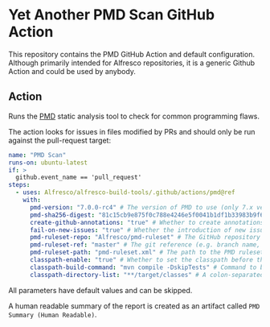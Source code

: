 # Yet Another PMD Scan GitHub Action

This repository contains the PMD GitHub Action and default configuration. Although primarily intended for Alfresco repositories, it is a generic Github Action and could be used by anybody.

## Action

Runs the [PMD](https://pmd.github.io/) static analysis tool to check for common programming flaws.

The action looks for issues in files modified by PRs and should only be run against the pull-request target:

```yml
name: "PMD Scan"
runs-on: ubuntu-latest
if: >
  github.event_name == 'pull_request'
steps:
  - uses: Alfresco/alfresco-build-tools/.github/actions/pmd@ref
    with:
      pmd-version: "7.0.0-rc4" # The version of PMD to use (only 7.x versions are supported).
      pmd-sha256-digest: "81c15cb9e875f0c788e4246e5f0041b1df1b33983b9f65550ee4e8c4b285570b" # The expected SHA-256 digest of the PMD distribution binaries zip file (64 digit hexidecimal value).
      create-github-annotations: "true" # Whether to create annotations using the GitHub Advanced Security (nb. this is not free for private repositories)
      fail-on-new-issues: "true" # Whether the introduction of new issues should cause the build to fail.
      pmd-ruleset-repo: "Alfresco/pmd-ruleset" # The GitHub repository containing the PMD ruleset (by default https://github.com/Alfresco/pmd-ruleset/).
      pmd-ruleset-ref: "master" # The git reference (e.g. branch name, tag name or commit id) for the ruleset project.
      pmd-ruleset-path: "pmd-ruleset.xml" # The path to the PMD ruleset file from the root of the ruleset project. Optionally other paths to local rulesets can be appended to this separated by commas.
      classpath-enable: "true" # Whether to set the classpath before the scan (used by certain rules - for example MissingOverride). This assumes the project uses maven.
      classpath-build-command: "mvn compile -DskipTests" # Command to build the class files so that the classpath can be used.
      classpath-directory-list: "**/target/classes" # A colon-separated list of directories containing class files. Using wildcards (*) or globstar (**) is also supported in order to select items at one or many levels deep.
```

All parameters have default values and can be skipped.

A human readable summary of the report is created as an artifact called `PMD Summary (Human Readable)`.
